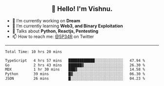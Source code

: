 <h2 align="center">👋 Hello! I'm Vishnu.</h2>


- 🔭 I’m currently working on **Dream**
- 🌱 I’m currently learning **Web3, and Binary Exploitation**
- 💬 Talks about **Python, Reactjs, Pentesting**
- 📫 How to reach me: [@5P34R](https://twitter.com/Vishnu27302693) on Twitter

---
<!--START_SECTION:waka-->

```txt
Total Time: 10 hrs 20 mins

TypeScript   4 hrs 57 mins   ████████████░░░░░░░░░░░░░   47.94 %
Go           2 hrs 43 mins   ██████▓░░░░░░░░░░░░░░░░░░   26.30 %
MDX          1 hr 30 mins    ███▓░░░░░░░░░░░░░░░░░░░░░   14.58 %
Python       39 mins         █▓░░░░░░░░░░░░░░░░░░░░░░░   06.30 %
JSON         26 mins         █░░░░░░░░░░░░░░░░░░░░░░░░   04.23 %
```

<!--END_SECTION:waka-->
